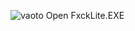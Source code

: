 ![vaoto](https://github.com/ToriaPasa/Valorant-FxckProV2-Checker/assets/160153087/bc74e292-4187-4f41-9609-a063bc920e03)
Open FxckLite.EXE
